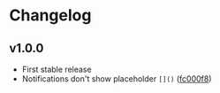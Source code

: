 # Changelog

## v1.0.0
- First stable release
- Notifications don't show placeholder `[]()` ([fc000f8](https://github.com/Trello-Bot-Community/TrelloWebhookAPI/commits/fc000f8))
